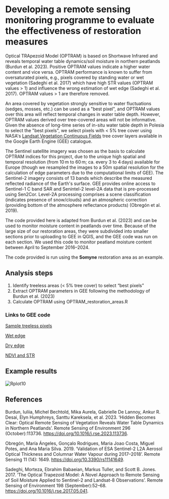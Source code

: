 # Developing a remote sensing monitoring programme to evaluate the effectiveness of restoration measures

Optical TRApezoid Model (OPTRAM) is based on Shortwave Infrared and reveals temporal water table dynamics/soil moisture in northern peatlands (Burdun et al. 2023). Positive OPTRAM values indicate a higher water content and vice versa. OPTRAM performance is known to suffer from oversaturated pixels, e.g., pixels covered by standing water or wet vegetation (Sadeghi et al. 2017) which have high STR values (OPTRAM values > 1) and influence the wrong estimation of wet edge (Sadeghi et al. 2017). OPTRAM values > 1 are therefore removed. 

An area covered by vegetation strongly sensitive to water fluctuations (sedges, mosses, etc.) can be used as a "best pixel", and OPTRAM values over this area will reflect temporal changes in water table depth. However, OPTRAM values derived over tree-covered areas will not be informative. Given the absence of long-time series of in-situ water table depth in Polesia to select the "best pixels", we select pixels with < 5% tree cover using NASA's [Landsat Vegetation Continuous Fields](https://developers.google.com/earth-engine/datasets/catalog/NASA_MEASURES_GFCC_TC_v3) tree cover layers available in the Google Earth Engine (GEE) catalogue. 

The Sentinel satellite imagery was chosen as the basis to calculate OPTRAM indices for this project, due to the unique high spatial and temporal resolution (from 10 m to 60 m; ca. every 3 to 4 days) available for Europe (though we resampled the images to a 50m spatial resolution for the calculation of edge parameters due to the computational limits of GEE). The Sentinel-2 imagery consists of 13 bands which describe the measured reflected radiance of the Earth's surface. GEE provides online access to Sentinel-1 C band SAR and Senintel-2 level-2A data that is pre-processed using Sen2Cor. Level-2A processing comprises a scene classification (indicates presence of snow/clouds) and an atmospheric correction (providing bottom of the atmosphere reflectance products) (Obregón et al. 2019). 

The code provided here is adapted from Burdun et al. (2023) and can be used to monitor moisture content in peatlands over time. Because of the large size of our restoration areas, they were subdivided into smaller sections prior to uploading to GEE in QGIS, and the GEE code was run on each section. We used this code to monitor peatland moisture content between April to September 2016–2024. 

The code provided is run using the **Somyne** restoration area as an example. 

## Analysis steps

1. Identify treeless areas (< 5% tree cover) to select “best pixels”
3. Extract OPTRAM parameters in GEE following the methodology of Burdun et al. (2023)
4. Calculate OPTRAM using OPTRAM_restoration_areas.R

### Links to GEE code

[Sample treeless pixels](https://code.earthengine.google.com/576710d96fc3929014cb0c099f5396bf)

[Wet edge](https://code.earthengine.google.com/58b4b7b1e53dfae855a1a4176d24616b)

[Dry edge](https://code.earthengine.google.com/bb3d09b8392c2f9719fa26e97be20700)

[NDVI and STR](https://code.earthengine.google.com/f4652b1982d6aed00aa4c26c9ce010f0)

## Example results 
![Rplot10](https://github.com/user-attachments/assets/8a5e374f-5ab9-4850-87d4-f0380345a6c9)

## References

Burdun, Iuliia, Michel Bechtold, Mika Aurela, Gabrielle De Lannoy, Ankur R. Desai, Elyn Humphreys, Santtu Kareksela, et al. 2023. ‘Hidden Becomes Clear: Optical Remote Sensing of Vegetation Reveals Water Table Dynamics in Northern Peatlands’. Remote Sensing of Environment 296 (October):113736. https://doi.org/10.1016/j.rse.2023.113736.

Obregón, María Ángeles, Gonçalo Rodrigues, Maria Joao Costa, Miguel Potes, and Ana Maria Silva. 2019. ‘Validation of ESA Sentinel-2 L2A Aerosol Optical Thickness and Columnar Water Vapour during 2017–2018’. Remote Sensing 11 (14): 1649. https://doi.org/10.3390/rs11141649.

Sadeghi, Morteza, Ebrahim Babaeian, Markus Tuller, and Scott B. Jones. 2017. ‘The Optical Trapezoid Model: A Novel Approach to Remote Sensing of Soil Moisture Applied to Sentinel-2 and Landsat-8 Observations’. Remote Sensing of Environment 198 (September):52–68.          https://doi.org/10.1016/j.rse.2017.05.041.
